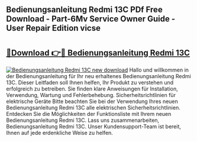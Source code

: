 ## Bedienungsanleitung Redmi 13C PDf Free Download - Part-6Mv Service Owner Guide - User Repair Edition vicse

# <h2><a href="http://df1c4hd.blite.top/?on=Bedienungsanleitung+Redmi+13C">🔗Download 👉🔴 Bedienungsanleitung Redmi 13C</a></h2>

[![Bedienungsanleitung Redmi 13C new download](https://i.imgur.com/lujVjoI.png)](http://df1c4hd.blite.top/?on=Bedienungsanleitung+Redmi+13C)
Hallo und willkommen in der Bedienungsanleitung für Ihr neu erhaltenes Bedienungsanleitung Redmi 13C. Dieser Leitfaden soll Ihnen helfen, Ihr Produkt zu verstehen und erfolgreich zu betreiben. Sie finden klare Anweisungen für Installation, Verwendung, Wartung und Fehlerbehebung. Sicherheitsrichtlinien für elektrische Geräte Bitte beachten Sie bei der Verwendung Ihres neuen Bedienungsanleitung Redmi 13C alle elektrischen Sicherheitsrichtlinien. Entdecken Sie die Möglichkeiten der Funktionsliste mit Ihrem neuen Bedienungsanleitung Redmi 13C. Lass uns zusammenarbeiten, Bedienungsanleitung Redmi 13C. Unser Kundensupport-Team ist bereit, Ihnen auf jede erdenkliche Weise zu helfen.
